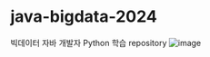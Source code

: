 # java-bigdata-2024
빅데이터 자바 개발자 Python 학습 repository
![image](https://github.com/KangJeongTaek/java-bigdata-2024/assets/158122796/c7e0c126-1dbf-417c-9da5-ec71153c4304)
